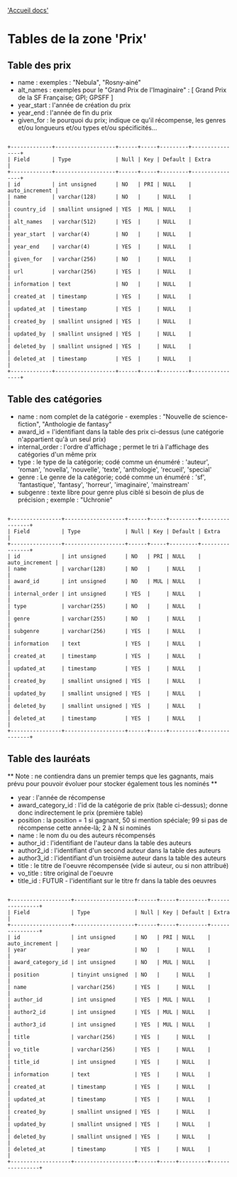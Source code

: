 ['Accueil docs'](welcome.md)

# Tables de la zone 'Prix'

## Table des prix

- name : exemples : "Nebula", "Rosny-ainé"
- alt_names : exemples pour le "Grand Prix de l'Imaginaire" : [ Grand Prix de la SF Française; GPI; GPSFF ]
- year_start : l'année de création du prix
- year_end : l'année de fin du prix
- given_for : le pourquoi du prix; indique ce qu'il récompense, les genres et/ou longueurs et/ou types et/ou spécificités...

<code>
+-------------+-------------------+------+-----+---------+----------------+
| Field       | Type              | Null | Key | Default | Extra          |
+-------------+-------------------+------+-----+---------+----------------+
| id          | int unsigned      | NO   | PRI | NULL    | auto_increment |
| name        | varchar(128)      | NO   |     | NULL    |                |
| country_id  | smallint unsigned | YES  | MUL | NULL    |                |
| alt_names   | varchar(512)      | YES  |     | NULL    |                |
| year_start  | varchar(4)        | NO   |     | NULL    |                |
| year_end    | varchar(4)        | YES  |     | NULL    |                |
| given_for   | varchar(256)      | NO   |     | NULL    |                |
| url         | varchar(256)      | YES  |     | NULL    |                |
| information | text              | NO   |     | NULL    |                |
| created_at  | timestamp         | YES  |     | NULL    |                |
| updated_at  | timestamp         | YES  |     | NULL    |                |
| created_by  | smallint unsigned | YES  |     | NULL    |                |
| updated_by  | smallint unsigned | YES  |     | NULL    |                |
| deleted_by  | smallint unsigned | YES  |     | NULL    |                |
| deleted_at  | timestamp         | YES  |     | NULL    |                |
+-------------+-------------------+------+-----+---------+----------------+
</code>

## Table des catégories

- name : nom complet de la catégorie - exemples : "Nouvelle de science-fiction", "Anthologie de fantasy"
- award_id = l'identifiant dans la table des prix ci-dessus (une catégorie n'appartient qu'à un seul prix)
- internal_order : l'ordre d'affichage ; permet le tri à l'affichage des catégories d'un même prix
- type : le type de la catégorie; codé comme un énuméré : 'auteur', 'roman', 'novella', 'nouvelle', 'texte', 'anthologie', 'recueil', 'special'
- genre : Le genre de la catégorie; codé comme un énuméré : 'sf', 'fantastique', 'fantasy', 'horreur', 'imaginaire', 'mainstream'
- subgenre : texte libre pour genre plus ciblé si besoin de plus de précision ; exemple : "Uchronie"

<code>
+----------------+-------------------+------+-----+---------+----------------+
| Field          | Type              | Null | Key | Default | Extra          |
+----------------+-------------------+------+-----+---------+----------------+
| id             | int unsigned      | NO   | PRI | NULL    | auto_increment |
| name           | varchar(128)      | NO   |     | NULL    |                |
| award_id       | int unsigned      | NO   | MUL | NULL    |                |
| internal_order | int unsigned      | YES  |     | NULL    |                |
| type           | varchar(255)      | NO   |     | NULL    |                |
| genre          | varchar(255)      | NO   |     | NULL    |                |
| subgenre       | varchar(256)      | YES  |     | NULL    |                |
| information    | text              | YES  |     | NULL    |                |
| created_at     | timestamp         | YES  |     | NULL    |                |
| updated_at     | timestamp         | YES  |     | NULL    |                |
| created_by     | smallint unsigned | YES  |     | NULL    |                |
| updated_by     | smallint unsigned | YES  |     | NULL    |                |
| deleted_by     | smallint unsigned | YES  |     | NULL    |                |
| deleted_at     | timestamp         | YES  |     | NULL    |                |
+----------------+-------------------+------+-----+---------+----------------+
</code>

## Table des lauréats

** Note : ne contiendra dans un premier temps que les gagnants, mais prévu pour pouvoir évoluer pour stocker également tous les nominés **

- year : l'année de récompense
- award_category_id : l'id de la catégorie de prix (table ci-dessus); donne donc indirectement le prix (première table)
- position : la position =  1 si gagnant, 50 si mention spéciale; 99 si pas de récompense cette année-là; 2 à N si nominés
- name : le nom du ou des auteurs récompensés
- author_id : l'identifiant de l'auteur dans la table des auteurs
- author2_id : l'identifiant d'un second auteur dans la table des auteurs
- author3_id : l'identifiant d'un troisième auteur dans la table des auteurs
- title : le titre de l'oeuvre récompensée (vide si auteur, ou si non attribué)
- vo_title : titre original de l'oeuvre
- title_id : FUTUR - l'identifiant sur le titre fr dans la table des oeuvres

<code>
+-------------------+-------------------+------+-----+---------+----------------+
| Field             | Type              | Null | Key | Default | Extra          |
+-------------------+-------------------+------+-----+---------+----------------+
| id                | int unsigned      | NO   | PRI | NULL    | auto_increment |
| year              | year              | NO   |     | NULL    |                |
| award_category_id | int unsigned      | NO   | MUL | NULL    |                |
| position          | tinyint unsigned  | NO   |     | NULL    |                |
| name              | varchar(256)      | YES  |     | NULL    |                |
| author_id         | int unsigned      | YES  | MUL | NULL    |                |
| author2_id        | int unsigned      | YES  | MUL | NULL    |                |
| author3_id        | int unsigned      | YES  | MUL | NULL    |                |
| title             | varchar(256)      | YES  |     | NULL    |                |
| vo_title          | varchar(256)      | YES  |     | NULL    |                |
| title_id          | int unsigned      | YES  |     | NULL    |                |
| information       | text              | YES  |     | NULL    |                |
| created_at        | timestamp         | YES  |     | NULL    |                |
| updated_at        | timestamp         | YES  |     | NULL    |                |
| created_by        | smallint unsigned | YES  |     | NULL    |                |
| updated_by        | smallint unsigned | YES  |     | NULL    |                |
| deleted_by        | smallint unsigned | YES  |     | NULL    |                |
| deleted_at        | timestamp         | YES  |     | NULL    |                |
+-------------------+-------------------+------+-----+---------+----------------+
</code>

